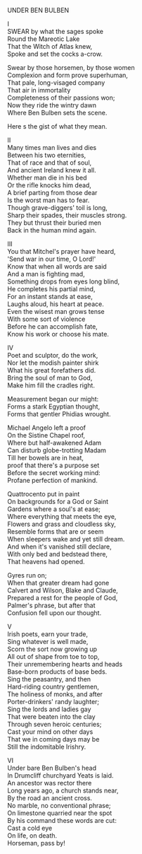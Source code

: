 UNDER BEN BULBEN  
  
I  
SWEAR by what the sages spoke  
Round the Mareotic Lake  
That the Witch of Atlas knew,  
Spoke and set the cocks a-crow.  
  
Swear by those horsemen, by those women  
Complexion and form prove superhuman,  
That pale, long-visaged company  
That air in immortality  
Completeness of their passions won;  
Now they ride the wintry dawn  
Where Ben Bulben sets the scene.  
  
Here s the gist of what they mean.  
  
II  
Many times man lives and dies  
Between his two eternities,  
That of race and that of soul,  
And ancient Ireland knew it all.  
Whether man die in his bed  
Or the rifle knocks him dead,  
A brief parting from those dear  
Is the worst man has to fear.  
Though grave-diggers' toil is long,  
Sharp their spades, their muscles strong.  
They but thrust their buried men  
Back in the human mind again.  
  
III  
You that Mitchel's prayer have heard,  
'Send war in our time, O Lord!'  
Know that when all words are said  
And a man is fighting mad,  
Something drops from eyes long blind,  
He completes his partial mind,  
For an instant stands at ease,  
Laughs aloud, his heart at peace.  
Even the wisest man grows tense  
With some sort of violence  
Before he can accomplish fate,  
Know his work or choose his mate.  
  
IV  
Poet and sculptor, do the work,  
Nor let the modish painter shirk  
What his great forefathers did.  
Bring the soul of man to God,  
Make him fill the cradles right.  
  
Measurement began our might:  
Forms a stark Egyptian thought,  
Forms that gentler Phidias wrought.  
  
Michael Angelo left a proof  
On the Sistine Chapel roof,  
Where but half-awakened Adam  
Can disturb globe-trotting Madam  
Till her bowels are in heat,  
proof that there's a purpose set  
Before the secret working mind:  
Profane perfection of mankind.  
  
Quattrocento put in paint  
On backgrounds for a God or Saint  
Gardens where a soul's at ease;  
Where everything that meets the eye,  
Flowers and grass and cloudless sky,  
Resemble forms that are or seem  
When sleepers wake and yet still dream.  
And when it's vanished still declare,  
With only bed and bedstead there,  
That heavens had opened.  
  
Gyres run on;  
When that greater dream had gone  
Calvert and Wilson, Blake and Claude,  
Prepared a rest for the people of God,  
Palmer's phrase, but after that  
Confusion fell upon our thought.  
  
V  
Irish poets, earn your trade,  
Sing whatever is well made,  
Scorn the sort now growing up  
All out of shape from toe to top,  
Their unremembering hearts and heads  
Base-born products of base beds.  
Sing the peasantry, and then  
Hard-riding country gentlemen,  
The holiness of monks, and after  
Porter-drinkers' randy laughter;  
Sing the lords and ladies gay  
That were beaten into the clay  
Through seven heroic centuries;  
Cast your mind on other days  
That we in coming days may be  
Still the indomitable Irishry.  
  
VI  
Under bare Ben Bulben's head  
In Drumcliff churchyard Yeats is laid.  
An ancestor was rector there  
Long years ago, a church stands near,  
By the road an ancient cross.  
No marble, no conventional phrase;  
On limestone quarried near the spot  
By his command these words are cut:  
Cast a cold eye  
On life, on death.  
Horseman, pass by!  
